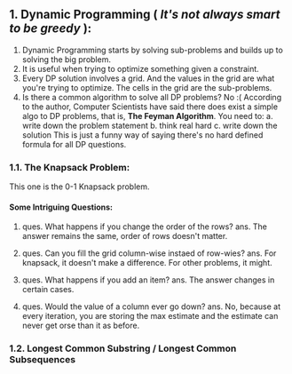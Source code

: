 ## 1. Dynamic Programming ( *It's not always smart to be greedy* ):
1. Dynamic Programming starts by solving sub-problems and builds up to solving the big problem.
2. It is useful when trying to optimize something given a constraint.
3. Every DP solution involves a grid. And the values in the grid are what you're trying to optimize. The cells in the grid are the sub-problems.
4. Is there a common algorithm to solve all DP problems? No :( According to the author, Computer Scientists have said there does exist a simple algo to DP problems, that is, **The Feyman Algorithm**.
   You need to:
   a. write down the problem statement
   b. think real hard
   c. write down the solution
This is just a funny way of saying there's no hard defined formula for all DP questions.
   

### 1.1. The Knapsack Problem:
This one is the 0-1 Knapsack problem.
#### Some Intriguing Questions:
1. ques. What happens if you change the order of the rows?
   ans. The answer remains the same, order of rows doesn't matter.

2. ques. Can you fill the grid column-wise instaed of row-wies?
   ans. For knapsack, it doesn't make a difference. For other problems, it might.

3. ques. What happens if you add an item?
   ans. The answer changes in certain cases.

4. ques. Would the value of a column ever go down?
   ans. No, because at every iteration, you are storing the max estimate and the estimate can never get orse than it as before.


### 1.2. Longest Common Substring / Longest Common Subsequences
